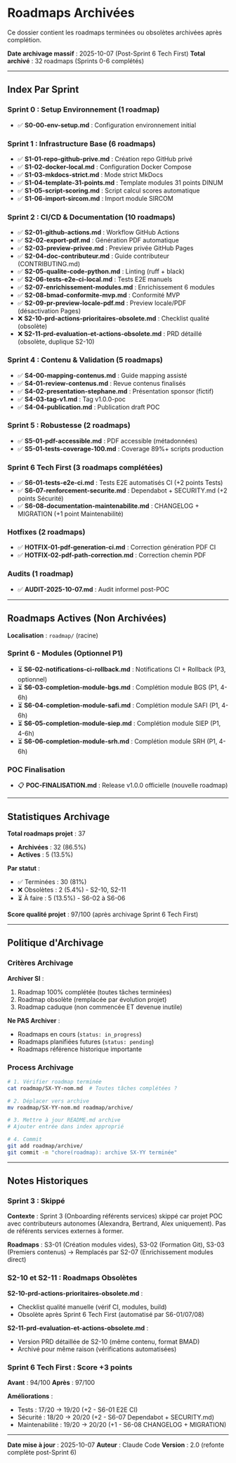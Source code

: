 # Roadmaps Archivées

Ce dossier contient les roadmaps terminées ou obsolètes archivées après complétion.

**Date archivage massif** : 2025-10-07 (Post-Sprint 6 Tech First)
**Total archivé** : 32 roadmaps (Sprints 0-6 complétés)

---

## Index Par Sprint

### Sprint 0 : Setup Environnement (1 roadmap)
- ✅ **S0-00-env-setup.md** : Configuration environnement initial

### Sprint 1 : Infrastructure Base (6 roadmaps)
- ✅ **S1-01-repo-github-prive.md** : Création repo GitHub privé
- ✅ **S1-02-docker-local.md** : Configuration Docker Compose
- ✅ **S1-03-mkdocs-strict.md** : Mode strict MkDocs
- ✅ **S1-04-template-31-points.md** : Template modules 31 points DINUM
- ✅ **S1-05-script-scoring.md** : Script calcul scores automatique
- ✅ **S1-06-import-sircom.md** : Import module SIRCOM

### Sprint 2 : CI/CD & Documentation (10 roadmaps)
- ✅ **S2-01-github-actions.md** : Workflow GitHub Actions
- ✅ **S2-02-export-pdf.md** : Génération PDF automatique
- ✅ **S2-03-preview-privee.md** : Preview privée GitHub Pages
- ✅ **S2-04-doc-contributeur.md** : Guide contributeur (CONTRIBUTING.md)
- ✅ **S2-05-qualite-code-python.md** : Linting (ruff + black)
- ✅ **S2-06-tests-e2e-ci-local.md** : Tests E2E manuels
- ✅ **S2-07-enrichissement-modules.md** : Enrichissement 6 modules
- ✅ **S2-08-bmad-conformite-mvp.md** : Conformité MVP
- ✅ **S2-09-pr-preview-locale-pdf.md** : Preview locale/PDF (désactivation Pages)
- ❌ **S2-10-prd-actions-prioritaires-obsolete.md** : Checklist qualité (obsolète)
- ❌ **S2-11-prd-evaluation-et-actions-obsolete.md** : PRD détaillé (obsolète, duplique S2-10)

### Sprint 4 : Contenu & Validation (5 roadmaps)
- ✅ **S4-00-mapping-contenus.md** : Guide mapping assisté
- ✅ **S4-01-review-contenus.md** : Revue contenus finalisés
- ✅ **S4-02-presentation-stephane.md** : Présentation sponsor (fictif)
- ✅ **S4-03-tag-v1.md** : Tag v1.0.0-poc
- ✅ **S4-04-publication.md** : Publication draft POC

### Sprint 5 : Robustesse (2 roadmaps)
- ✅ **S5-01-pdf-accessible.md** : PDF accessible (métadonnées)
- ✅ **S5-01-tests-coverage-100.md** : Coverage 89%+ scripts production

### Sprint 6 Tech First (3 roadmaps complétées)
- ✅ **S6-01-tests-e2e-ci.md** : Tests E2E automatisés CI (+2 points Tests)
- ✅ **S6-07-renforcement-securite.md** : Dependabot + SECURITY.md (+2 points Sécurité)
- ✅ **S6-08-documentation-maintenabilite.md** : CHANGELOG + MIGRATION (+1 point Maintenabilité)

### Hotfixes (2 roadmaps)
- ✅ **HOTFIX-01-pdf-generation-ci.md** : Correction génération PDF CI
- ✅ **HOTFIX-02-pdf-path-correction.md** : Correction chemin PDF

### Audits (1 roadmap)
- ✅ **AUDIT-2025-10-07.md** : Audit informel post-POC

---

## Roadmaps Actives (Non Archivées)

**Localisation** : `roadmap/` (racine)

### Sprint 6 - Modules (Optionnel P1)
- ⏳ **S6-02-notifications-ci-rollback.md** : Notifications CI + Rollback (P3, optionnel)
- ⏳ **S6-03-completion-module-bgs.md** : Complétion module BGS (P1, 4-6h)
- ⏳ **S6-04-completion-module-safi.md** : Complétion module SAFI (P1, 4-6h)
- ⏳ **S6-05-completion-module-siep.md** : Complétion module SIEP (P1, 4-6h)
- ⏳ **S6-06-completion-module-srh.md** : Complétion module SRH (P1, 4-6h)

### POC Finalisation
- 📋 **POC-FINALISATION.md** : Release v1.0.0 officielle (nouvelle roadmap)

---

## Statistiques Archivage

**Total roadmaps projet** : 37
- **Archivées** : 32 (86.5%)
- **Actives** : 5 (13.5%)

**Par statut** :
- ✅ Terminées : 30 (81%)
- ❌ Obsolètes : 2 (5.4%) - S2-10, S2-11
- ⏳ À faire : 5 (13.5%) - S6-02 à S6-06

**Score qualité projet** : 97/100 (après archivage Sprint 6 Tech First)

---

## Politique d'Archivage

### Critères Archivage

**Archiver SI** :
1. Roadmap 100% complétée (toutes tâches terminées)
2. Roadmap obsolète (remplacée par évolution projet)
3. Roadmap caduque (non commencée ET devenue inutile)

**Ne PAS Archiver** :
- Roadmaps en cours (`status: in_progress`)
- Roadmaps planifiées futures (`status: pending`)
- Roadmaps référence historique importante

### Process Archivage

```bash
# 1. Vérifier roadmap terminée
cat roadmap/SX-YY-nom.md  # Toutes tâches complétées ?

# 2. Déplacer vers archive
mv roadmap/SX-YY-nom.md roadmap/archive/

# 3. Mettre à jour README.md archive
# Ajouter entrée dans index approprié

# 4. Commit
git add roadmap/archive/
git commit -m "chore(roadmap): archive SX-YY terminée"
```

---

## Notes Historiques

### Sprint 3 : Skippé

**Contexte** : Sprint 3 (Onboarding référents services) skippé car projet POC avec contributeurs autonomes (Alexandra, Bertrand, Alex uniquement). Pas de référents services externes à former.

**Roadmaps** : S3-01 (Création modules vides), S3-02 (Formation Git), S3-03 (Premiers contenus) → Remplacés par S2-07 (Enrichissement modules direct)

### S2-10 et S2-11 : Roadmaps Obsolètes

**S2-10-prd-actions-prioritaires-obsolete.md** :
- Checklist qualité manuelle (vérif CI, modules, build)
- Obsolète après Sprint 6 Tech First (automatisé par S6-01/07/08)

**S2-11-prd-evaluation-et-actions-obsolete.md** :
- Version PRD détaillée de S2-10 (même contenu, format BMAD)
- Archivé pour même raison (vérifications automatisées)

### Sprint 6 Tech First : Score +3 points

**Avant** : 94/100
**Après** : 97/100

**Améliorations** :
- Tests : 17/20 → 19/20 (+2 - S6-01 E2E CI)
- Sécurité : 18/20 → 20/20 (+2 - S6-07 Dependabot + SECURITY.md)
- Maintenabilité : 19/20 → 20/20 (+1 - S6-08 CHANGELOG + MIGRATION)

---

**Date mise à jour** : 2025-10-07
**Auteur** : Claude Code
**Version** : 2.0 (refonte complète post-Sprint 6)
